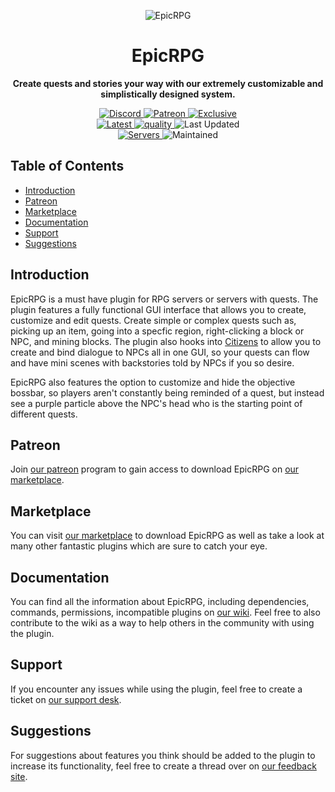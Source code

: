 <p align="center">
<img alt="EpicRPG"
    src="https://cdn2.songoda.com/products/epicrpg/RU63AfqkNZXYmSIzbZodOpjJQUOiPkEBuVuHt8sx.png">
</p>

<h1 align="center">EpicRPG</h1>

<p align="center">
 <b>
      Create quests and stories your way with our extremely customizable and simplistically designed system.
  </b>
</p>

<p align="center">
    <a href="https://discord.gg/songoda">
        <img alt="Discord" src="https://img.shields.io/discord/293212540723396608?color=7289DA&label=Discord&logo=discord&logoColor=7289DA">
    </a>
    <a href="https://www.patreon.com/join/songoda">
        <img alt="Patreon" src="https://img.shields.io/badge/-Support_on_Patreon-F96854.svg?logo=patreon&style=flat&logoColor=white">
    </a>
    <a href="https://www.patreon.com/join/songoda">
        <img alt="Exclusive" src="https://img.shields.io/badge/-Patreon_Exclusive-052d49.svg?logo=addthis&style=flat&logoColor=F96854"> 
    <br>
    <img alt="Latest" src="https://img.shields.io/badge/-ver_1.0.4-4078C0.svg?logo=github&style=flat&logoColor=white&color=blue&label=Latest&labelColor=black">
    <a href="https://app.codacy.com/gh/songoda/EpicRPG/dashboard">
        <img alt="quality" src="https://img.shields.io/codacy/grade/51f5f0a445f14fa2817708fb53994f19">
    </a>
    <img alt="Last Updated" src="https://img.shields.io/github/last-commit/songoda/EpicRPG">
    <br>
    <a href="https://bstats.org/plugin/bukkit/EpicRPG/6963">
        <img alt="Servers" src="https://img.shields.io/bstats/servers/6963">
    </a>
    <img alt="Maintained" src="https://img.shields.io/maintenance/yes/2020"> 
</p>

## Table of Contents 

*   [Introduction](#introduction)
*   [Patreon](#patreon)
*   [Marketplace](#marketplace)
*   [Documentation](#documentation)
*   [Support](#support)
*   [Suggestions](#suggestions)

## Introduction
EpicRPG is a must have plugin for RPG servers or servers with quests.
The plugin features a fully functional GUI interface that allows you to
create, customize and edit quests.
Create simple or complex quests such as, picking up an item, going into a specfic region,
right-clicking a block or NPC, and mining blocks.
The plugin also hooks into [Citizens](https://www.spigotmc.org/resources/citizens.13811/)
to allow you to create and bind dialogue to NPCs all in one GUI,
so your quests can flow and have mini scenes with backstories told by NPCs if you so desire.

EpicRPG also features the option to customize and hide the objective bossbar,
so players aren't constantly being reminded of a quest,
but instead see a purple particle above the NPC's head who is the starting point of different quests. 

## Patreon
Join [our patreon](https://www.patreon.com/songoda) program to gain access to download EpicRPG
on [our marketplace](https://songoda.com/marketplace/product/epicrpg-the-ultimate-rpg-story-plugin.364).

## Marketplace
You can visit [our marketplace](ttps://songoda.com/marketplace/product/epicrpg-the-ultimate-rpg-story-plugin.364)
to download EpicRPG as well as take a look at many other fantastic plugins which are sure to catch your eye.

## Documentation
You can find all the information about EpicRPG, including dependencies,
commands, permissions, incompatible plugins on [our wiki](https://wiki.songoda.com/Epic_RPG).
Feel free to also contribute to the wiki as a way to help others in the community with using the plugin.
  
## Support
If you encounter any issues while using the plugin,
feel free to create a ticket on [our support desk](https://support.songoda.com).

## Suggestions
For suggestions about features you think should be added to the plugin to increase its functionality,
feel free to create a thread over on [our feedback site](https://feedback.songoda.com).
